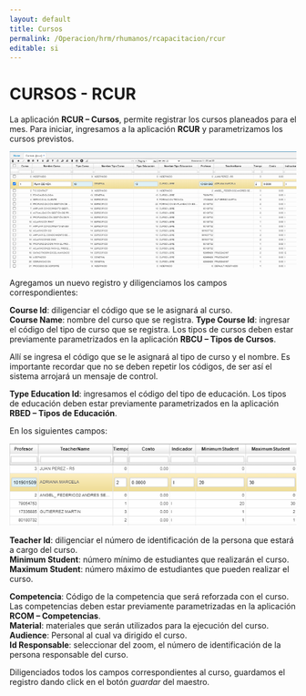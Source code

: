 ```yaml
---
layout: default
title: Cursos
permalink: /Operacion/hrm/rhumanos/rcapacitacion/rcur
editable: si
---
```


# CURSOS - RCUR


La aplicación **RCUR – Cursos**, permite registrar los cursos planeados para el mes. Para iniciar, ingresamos a la aplicación **RCUR** y parametrizamos los cursos previstos.


![](RCUR1.png)


Agregamos un nuevo registro y diligenciamos los campos correspondientes:  

**Course Id**: diligenciar el código que se le asignará al curso.  
**Course Name**: nombre del curso que se registra. 
**Type Course Id**: ingresar el código del tipo de curso que se registra. Los tipos de cursos deben estar previamente parametrizados en la aplicación **RBCU – Tipos de Cursos**.  

Allí se ingresa el código que se le asignará al tipo de curso y el nombre. Es importante recordar que no se deben repetir los códigos, de ser así el sistema arrojará un mensaje de control.  

**Type Education Id**: ingresamos el código del tipo de educación. Los tipos de educación deben estar previamente parametrizados en la aplicación **RBED – Tipos de Educación**.  

En los siguientes campos:


![](rcur2.png)


**Teacher Id**: diligenciar el número de identificación de la persona que estará a cargo del curso.  
**Minimum Student**: número mínimo de estudiantes que realizarán el curso.  
**Maximum Student**: número máximo de estudiantes que pueden realizar el curso.  





**Competencia**: Código de la competencia que será reforzada con el curso. Las competencias deben estar previamente parametrizadas en la aplicación **RCOM – Competencias**.  
**Material**: materiales que serán utilizados para la ejecución del curso.  
**Audience**: Personal al cual va dirigido el curso.  
**Id Responsable**: seleccionar del zoom, el número de identificación de la persona responsable del curso.  

Diligenciados todos los campos correspondientes al curso, guardamos el registro dando click en el botón _guardar_ del maestro.  












